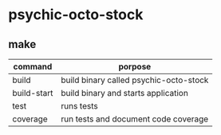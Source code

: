 # psychic-octo-stock

## make
|command|porpose|
|--|--|
|build|build binary called psychic-octo-stock|
|build-start| build binary and starts application|
|test| runs tests|
|coverage| run tests and document code coverage|
